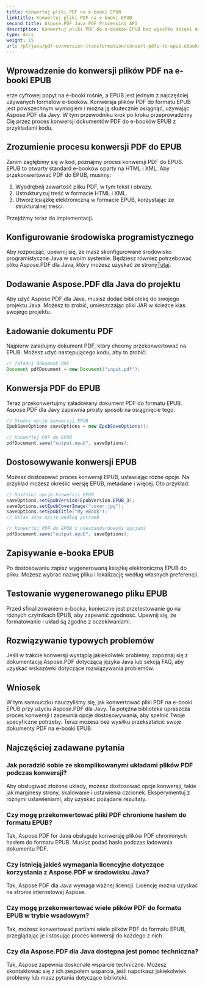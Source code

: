 ```yaml
---
title: Konwertuj pliki PDF na e-booki EPUB
linktitle: Konwertuj pliki PDF na e-booki EPUB
second_title: Aspose.PDF Java PDF Processing API
description: Konwertuj pliki PDF do e-booków EPUB bez wysiłku dzięki Aspose.PDF dla Java. Poznaj krok po kroku konwersję PDF do EPUB i FAQ.
type: docs
weight: 15
url: /pl/java/pdf-conversion-transformation/convert-pdfs-to-epub-ebooks/
---
```


## Wprowadzenie do konwersji plików PDF na e-booki EPUB

erze cyfrowej popyt na e-booki rośnie, a EPUB jest jednym z najczęściej używanych formatów e-booków. Konwersja plików PDF do formatu EPUB jest powszechnym wymogiem i można ją skutecznie osiągnąć, używając Aspose.PDF dla Javy. W tym przewodniku krok po kroku przeprowadzimy Cię przez proces konwersji dokumentów PDF do e-booków EPUB z przykładami kodu.

## Zrozumienie procesu konwersji PDF do EPUB

Zanim zagłębimy się w kod, poznajmy proces konwersji PDF do EPUB. EPUB to otwarty standard e-booków oparty na HTML i XML. Aby przekonwertować PDF do EPUB, musimy:

1. Wyodrębnij zawartość pliku PDF, w tym tekst i obrazy.
2. Ustrukturyzuj treść w formacie HTML i XML.
3. Utwórz książkę elektroniczną w formacie EPUB, korzystając ze strukturalnej treści.

Przejdźmy teraz do implementacji.

## Konfigurowanie środowiska programistycznego

 Aby rozpocząć, upewnij się, że masz skonfigurowane środowisko programistyczne Java w swoim systemie. Będziesz również potrzebować pliku Aspose.PDF dla Java, który możesz uzyskać ze strony[Tutaj](https://releases.aspose.com/pdf/java/).

## Dodawanie Aspose.PDF dla Java do projektu

Aby użyć Aspose.PDF dla Java, musisz dodać bibliotekę do swojego projektu Java. Możesz to zrobić, umieszczając pliki JAR w ścieżce klas swojego projektu.

## Ładowanie dokumentu PDF

Najpierw załadujmy dokument PDF, który chcemy przekonwertować na EPUB. Możesz użyć następującego kodu, aby to zrobić:

```java
// Załaduj dokument PDF
Document pdfDocument = new Document("input.pdf");
```

## Konwersja PDF do EPUB

Teraz przekonwertujmy załadowany dokument PDF do formatu EPUB. Aspose.PDF dla Javy zapewnia prosty sposób na osiągnięcie tego:

```java
// Utwórz opcje konwersji EPUB
EpubSaveOptions saveOptions = new EpubSaveOptions();

// Konwertuj PDF do EPUB
pdfDocument.save("output.epub", saveOptions);
```

## Dostosowywanie konwersji EPUB

Możesz dostosować proces konwersji EPUB, ustawiając różne opcje. Na przykład możesz określić wersję EPUB, metadane i więcej. Oto przykład:

```java
// Dostosuj opcje konwersji EPUB
saveOptions.setEpubVersion(EpubVersion.EPUB_3);
saveOptions.setEpubCoverImage("cover.jpg");
saveOptions.setEpubTitle("My eBook");
// Ustaw inne opcje według potrzeb

// Konwertuj PDF do EPUB z niestandardowymi opcjami
pdfDocument.save("output.epub", saveOptions);
```

## Zapisywanie e-booka EPUB

Po dostosowaniu zapisz wygenerowaną książkę elektroniczną EPUB do pliku. Możesz wybrać nazwę pliku i lokalizację według własnych preferencji.

## Testowanie wygenerowanego pliku EPUB

Przed sfinalizowaniem e-booka, konieczne jest przetestowanie go na różnych czytnikach EPUB, aby zapewnić zgodność. Upewnij się, że formatowanie i układ są zgodne z oczekiwaniami.

## Rozwiązywanie typowych problemów

Jeśli w trakcie konwersji wystąpią jakiekolwiek problemy, zapoznaj się z dokumentacją Aspose.PDF dotyczącą języka Java lub sekcją FAQ, aby uzyskać wskazówki dotyczące rozwiązywania problemów.

## Wniosek

W tym samouczku nauczyliśmy się, jak konwertować pliki PDF na e-booki EPUB przy użyciu Aspose.PDF dla Javy. Ta potężna biblioteka upraszcza proces konwersji i zapewnia opcje dostosowywania, aby spełnić Twoje specyficzne potrzeby. Teraz możesz bez wysiłku przekształcić swoje dokumenty PDF na e-booki EPUB.

## Najczęściej zadawane pytania

### Jak poradzić sobie ze skomplikowanymi układami plików PDF podczas konwersji?

Aby obsługiwać złożone układy, możesz dostosować opcje konwersji, takie jak marginesy strony, skalowanie i ustawienia czcionek. Eksperymentuj z różnymi ustawieniami, aby uzyskać pożądane rezultaty.

### Czy mogę przekonwertować pliki PDF chronione hasłem do formatu EPUB?

Tak, Aspose.PDF for Java obsługuje konwersję plików PDF chronionych hasłem do formatu EPUB. Musisz podać hasło podczas ładowania dokumentu PDF.

### Czy istnieją jakieś wymagania licencyjne dotyczące korzystania z Aspose.PDF w środowisku Java?

Tak, Aspose.PDF dla Java wymaga ważnej licencji. Licencję można uzyskać na stronie internetowej Aspose.

### Czy mogę przekonwertować wiele plików PDF do formatu EPUB w trybie wsadowym?

Tak, możesz konwertować partiami wiele plików PDF do formatu EPUB, przeglądając je i stosując proces konwersji do każdego z nich.

### Czy dla Aspose.PDF dla Java dostępna jest pomoc techniczna?

Tak, Aspose zapewnia doskonałe wsparcie techniczne. Możesz skontaktować się z ich zespołem wsparcia, jeśli napotkasz jakiekolwiek problemy lub masz pytania dotyczące biblioteki.